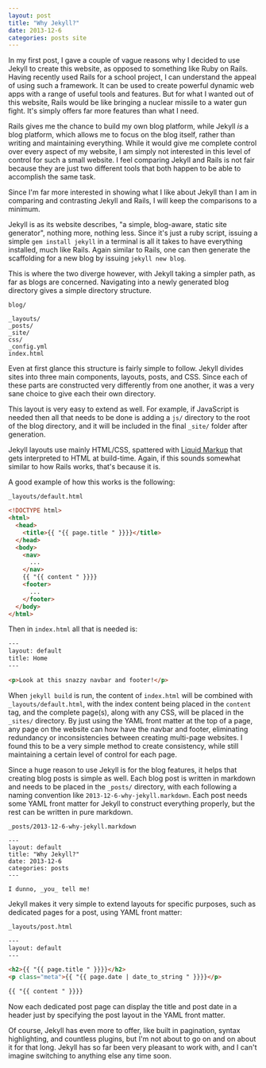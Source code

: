 ```yaml
---
layout: post
title: "Why Jekyll?"
date: 2013-12-6
categories: posts site
---
```


In my first post, I gave a couple of vague reasons why I decided to use Jekyll
to create this website, as opposed to something like Ruby on Rails. Having 
recently used Rails for a school project, I can understand the appeal of using such
a framework. It can be used to create powerful dynamic web apps with a range of
useful tools and features. But for what I wanted out of this website, Rails would 
be like bringing a nuclear missile to a water gun fight. It's simply offers far
more features than what I need. 

Rails gives me the chance to build my own blog platform, while Jekyll _is_ a 
blog platform, which allows me to focus on the blog itself, rather than writing 
and maintaining everything. While it would give me complete
control over every aspect of my website, I am simply not interested in this
level of control for such a small website. I feel comparing
Jekyll and Rails is not fair because they are just two  different
tools that both happen to be able to accomplish the same task. 

Since I'm far more interested in showing what I like about Jekyll than I am in 
comparing and contrasting Jekyll and Rails, I will keep the comparisons to a minimum. 

Jekyll is as its website describes, "a simple, blog-aware, static site
generator", nothing more, nothing less. Since it's just a ruby script, issuing 
a simple `gem install jekyll` in a terminal is all it takes to have everything 
installed, much like Rails. Again similar to Rails, one can then generate the
scaffolding for a new blog by issuing `jekyll new blog`.

This is where the two diverge however, with Jekyll taking a simpler path, as
far as blogs are concerned. Navigating into a newly generated blog directory 
gives a simple directory structure.

`blog/`

```
_layouts/
_posts/
_site/
css/
_config.yml
index.html
```

Even at first glance this structure is fairly simple to follow. Jekyll divides
sites into three main components, layouts, posts, and CSS. Since each of these
parts are constructed very differently from one another, it was a very sane
choice to give each their own directory. 

This layout is very easy to extend as well. For example, if JavaScript is needed then all
that needs to be done is adding a `js/` directory to the root of the blog
directory, and it will be included in the final `_site/` folder after
generation.

Jekyll layouts use mainly HTML/CSS, spattered with [Liquid Markup][liquid]
that gets interpreted to HTML at build-time. Again, if this sounds somewhat similar to
how Rails works, that's because it is.

A good example of how this works is the following:

`_layouts/default.html`

```html
<!DOCTYPE html>
<html>
  <head>
    <title>{{ "{{ page.title " }}}}</title>
  </head>
  <body>
    <nav>
      ...
    </nav>
    {{ "{{ content " }}}}
    <footer>
      ...
    </footer>
  </body>
</html>
```

Then in `index.html` all that is needed is:

```html
---
layout: default
title: Home
---

<p>Look at this snazzy navbar and footer!</p>
```

When `jekyll build` is run, the content of `index.html` will be combined with
`_layouts/default.html`, with the index content being placed in the `content` tag,
and the complete page(s), along with any CSS, will be placed in the `_sites/` directory. 
By just using the YAML front matter at the top of a page,
any page on the website can how have the navbar and footer, eliminating
redundancy or inconsistencies between creating multi-page websites. I found
this to be a very simple method to create consistency, while still maintaining
a certain level of control for each page.

Since a huge reason to use Jekyll is for the blog features, it helps that
creating blog posts is simple as well. Each blog post is written in markdown
and needs to be placed in the `_posts/` directory, with each following a naming
convention like `2013-12-6-why-jekyll.markdown`. Each post needs some YAML
front matter for Jekyll to construct everything properly, but the rest can be
written in pure markdown.

`_posts/2013-12-6-why-jekyll.markdown`

```
---
layout: default
title: "Why Jekyll?"
date: 2013-12-6
categories: posts
---

I dunno, _you_ tell me!

```

Jekyll makes it very simple to extend layouts for specific purposes, such as
dedicated pages for a post, using YAML front matter:

`_layouts/post.html`

```html
---
layout: default
---

<h2>{{ "{{ page.title " }}}}</h2>
<p class="meta">{{ "{{ page.date | date_to_string " }}}}</p>

{{ "{{ content " }}}}
```

Now each dedicated post page can display the title and post date in a
header just by specifying the post layout in the YAML front matter.

Of course, Jekyll has even more to offer, like built in pagination, syntax
highlighting, and countless plugins, but I'm not about to go on and on about it
for that long. Jekyll has so far been very pleasant to work with, and I can't
imagine switching to anything else any time soon.

[liquid]: https://github.com/Shopify/liquid/wiki/Liquid-for-Designers
